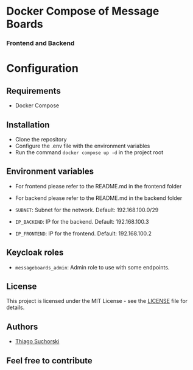 # Docker Compose of Message Boards

### Frontend and Backend

# Configuration

## Requirements

- Docker Compose

## Installation

- Clone the repository
- Configure the .env file with the environment variables
- Run the command `docker compose up -d` in the project root

## Environment variables

- For frontend please refer to the README.md in the frontend folder
- For backend please refer to the README.md in the backend folder

- `SUBNET`: Subnet for the network. Default: 192.168.100.0/29
- `IP_BACKEND`: IP for the backend. Default: 192.168.100.3
- `IP_FRONTEND`: IP for the frontend. Default: 192.168.100.2

## Keycloak roles

- `messageboards_admin`: Admin role to use with some endpoints.

## License

This project is licensed under the MIT License - see the [LICENSE](LICENSE) file for details.

## Authors

- [Thiago Suchorski](https://github.com/suchorski)

## Feel free to contribute
